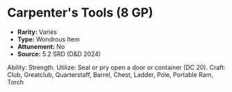 # Carpenter's Tools (8 GP)

- **Rarity:** Varies
- **Type:** Wondrous Item
- **Attunement:** No
- **Source:** 5.2 SRD (D&D 2024)

Ability: Strength. Utilize: Seal or pry open a door or container (DC 20). Craft: Club, Greatclub, Quarterstaff, Barrel, Chest, Ladder, Pole, Portable Ram, Torch
